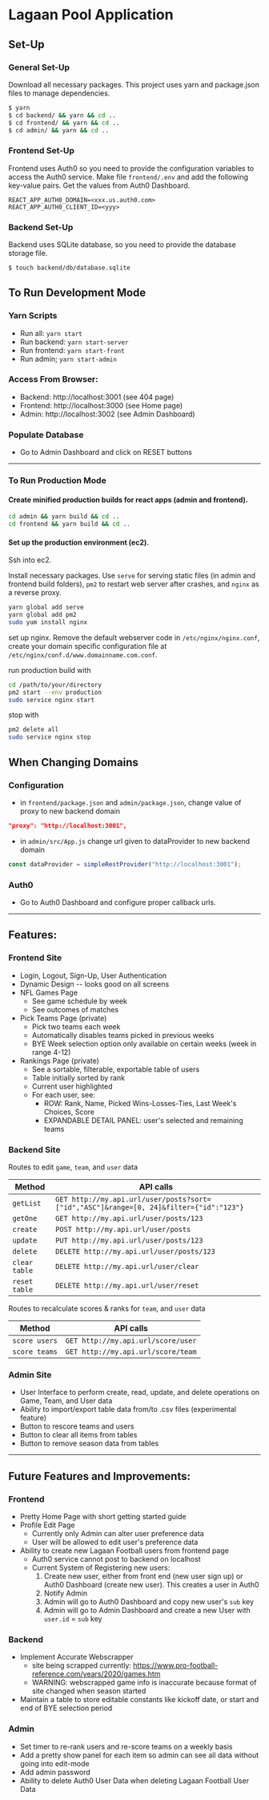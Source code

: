 # Lagaan Pool Application

## Set-Up

### General Set-Up

Download all necessary packages. This project uses yarn and package.json files to manage dependencies.

```bash
$ yarn
$ cd backend/ && yarn && cd ..
$ cd frontend/ && yarn && cd ..
$ cd admin/ && yarn && cd ..
```

### Frontend Set-Up

Frontend uses Auth0 so you need to provide the configuration variables to access the Auth0 service. Make file `frontend/.env` and add the following key-value pairs. Get the values from Auth0 Dashboard.

```
REACT_APP_AUTH0_DOMAIN=<xxx.us.auth0.com>
REACT_APP_AUTH0_CLIENT_ID=<yyy>
```

### Backend Set-Up

Backend uses SQLite database, so you need to provide the database storage file.

```bash
$ touch backend/db/database.sqlite
```

## To Run Development Mode

### Yarn Scripts

- Run all: `yarn start`
- Run backend: `yarn start-server`
- Run frontend: `yarn start-front`
- Run admin; `yarn start-admin`

### Access From Browser:

- Backend: http://localhost:3001 (see 404 page)
- Frontend: http://localhost:3000 (see Home page)
- Admin: http://localhost:3002 (see Admin Dashboard)

### Populate Database

- Go to Admin Dashboard and click on RESET buttons

---

### To Run Production Mode

#### Create minified production builds for react apps (admin and frontend).

```bash
cd admin && yarn build && cd ..
cd frontend && yarn build && cd ..
```

#### Set up the production environment (ec2).

Ssh into ec2.

Install necessary packages. Use `serve` for serving static files (in admin and frontend build folders), `pm2` to restart web server after crashes, and `nginx` as a reverse proxy.

```bash
yarn global add serve
yarn global add pm2
sudo yum install nginx
```

set up nginx. Remove the default webserver code in `/etc/nginx/nginx.conf`, create your domain specific configuration file at `/etc/nginx/conf.d/www.domainname.com.conf`.

run production build with

```bash
cd /path/to/your/directory
pm2 start --env production
sudo service nginx start
```

stop with

```bash
pm2 delete all
sudo service nginx stop
```

## When Changing Domains

### Configuration

- in `frontend/package.json` and `admin/package.json`, change value of proxy to new backend domain

```json
"proxy": "http://localhost:3001",
```

- in `admin/src/App.js` change url given to dataProvider to new backend domain

```javascript
const dataProvider = simpleRestProvider("http://localhost:3001");
```

### Auth0

- Go to Auth0 Dashboard and configure proper callback urls.

---

## Features:

### Frontend Site

- Login, Logout, Sign-Up, User Authentication
- Dynamic Design -- looks good on all screens
- NFL Games Page
  - See game schedule by week
  - See outcomes of matches
- Pick Teams Page (private)
  - Pick two teams each week
  - Automatically disables teams picked in previous weeks
  - BYE Week selection option only available on certain weeks (week in range 4-12)
- Rankings Page (private)
  - See a sortable, filterable, exportable table of users
  - Table initially sorted by rank
  - Current user highlighted
  - For each user, see:
    - ROW: Rank, Name, Picked Wins-Losses-Ties, Last Week's Choices, Score
    - EXPANDABLE DETAIL PANEL: user's selected and remaining teams

### Backend Site

Routes to edit `game`, `team`, and `user` data

| Method        | API calls                                                                              |
| ------------- | -------------------------------------------------------------------------------------- |
| `getList`     | `GET http://my.api.url/user/posts?sort=["id","ASC"]&range=[0, 24]&filter={"id":"123"}` |
| `getOne`      | `GET http://my.api.url/user/posts/123`                                                 |
| `create`      | `POST http://my.api.url/user/posts`                                                    |
| `update`      | `PUT http://my.api.url/user/posts/123`                                                 |
| `delete`      | `DELETE http://my.api.url/user/posts/123`                                              |
| `clear table` | `DELETE http://my.api.url/user/clear`                                                  |
| `reset table` | `DELETE http://my.api.url/user/reset`                                                  |

Routes to recalculate scores & ranks for `team`, and `user` data

| Method        | API calls                          |
| ------------- | ---------------------------------- |
| `score users` | `GET http://my.api.url/score/user` |
| `score teams` | `GET http://my.api.url/score/team` |

### Admin Site

- User Interface to perform create, read, update, and delete operations on Game, Team, and User data
- Ability to import/export table data from/to .csv files (experimental feature)
- Button to rescore teams and users
- Button to clear all items from tables
- Button to remove season data from tables

---

## Future Features and Improvements:

### Frontend

- Pretty Home Page with short getting started guide
- Profile Edit Page
  - Currently only Admin can alter user preference data
  - User will be allowed to edit user's preference data
- Ability to create new Lagaan Football users from frontend page
  - Auth0 service cannot post to backend on localhost
  - Current System of Registering new users:
    1. Create new user, either from front end (new user sign up) or Auth0 Dashboard (create new user). This creates a user in Auth0
    2. Notify Admin
    3. Admin will go to Auth0 Dashboard and copy new user's `sub` key
    4. Admin will go to Admin Dashboard and create a new User with `user.id` = `sub` key

### Backend

- Implement Accurate Webscrapper
  - site being scrapped currently: https://www.pro-football-reference.com/years/2020/games.htm
  - WARNING: webscrapped game info is inaccurate because format of site changed when season started
- Maintain a table to store editable constants like kickoff date, or start and end of BYE selection period

### Admin

- Set timer to re-rank users and re-score teams on a weekly basis
- Add a pretty show panel for each item so admin can see all data without going into edit-mode
- Add admin password
- Ability to delete Auth0 User Data when deleting Lagaan Football User Data
